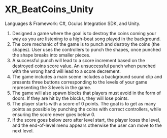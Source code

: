 # XR_BeatCoins_Unity

Languages & Framework: C#, Oculus Integration SDK, and Unity. 

1. Designed a game where the goal is to destroy the coins coming your way as you are listening to a high-beat song played in the background.
2. The core mechanic of the game is to punch and destroy the coins (the shapes). User uses the controllers to punch the shapes, once punched the shape breaks into smaller pieces. 
3. A successful punch will lead to a score increment based on the destroyed coins score value. An unsuccessful punch  when punched with the wrong hand will lead to a score decrement. 
4. The game includes a main scene includes a background sound clip and presents three buttons corresponding to the levels of your game representing the 3 levels in the game. 
5. The game will also spawn blocks that players must avoid in the form of doors. If they are hit by the blocks, they will lose points. 
6. The player starts with a score of 0 points. The goal is to get as many points as possible by punching the coins with correct controllers, while ensuring the score never goes below 0. 
7. If the score goes below zero after level start, the player loses the level, and the end-of-level menu appears otherwise the user can move to the next level.
